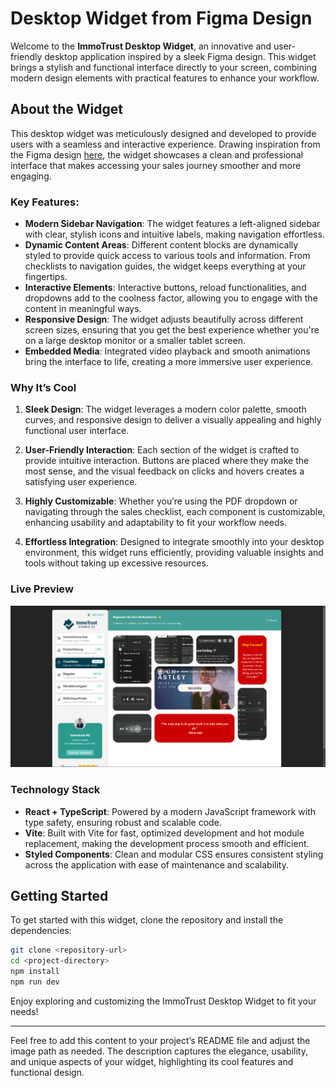 # Desktop Widget from Figma Design

Welcome to the **ImmoTrust Desktop Widget**, an innovative and user-friendly desktop application inspired by a sleek Figma design. This widget brings a stylish and functional interface directly to your screen, combining modern design elements with practical features to enhance your workflow.

## About the Widget

This desktop widget was meticulously designed and developed to provide users with a seamless and interactive experience. Drawing inspiration from the Figma design [here](https://www.figma.com/design/orAlEIsDZV7VyMXWM58VR8/Second-Testtask?node-id=31-4&node-type=frame&t=67cg5uLupHFGiAhx-0), the widget showcases a clean and professional interface that makes accessing your sales journey smoother and more engaging.

### Key Features:

- **Modern Sidebar Navigation**: The widget features a left-aligned sidebar with clear, stylish icons and intuitive labels, making navigation effortless.
- **Dynamic Content Areas**: Different content blocks are dynamically styled to provide quick access to various tools and information. From checklists to navigation guides, the widget keeps everything at your fingertips.
- **Interactive Elements**: Interactive buttons, reload functionalities, and dropdowns add to the coolness factor, allowing you to engage with the content in meaningful ways.
- **Responsive Design**: The widget adjusts beautifully across different screen sizes, ensuring that you get the best experience whether you're on a large desktop monitor or a smaller tablet screen.
- **Embedded Media**: Integrated video playback and smooth animations bring the interface to life, creating a more immersive user experience.

### Why It’s Cool

1. **Sleek Design**: The widget leverages a modern color palette, smooth curves, and responsive design to deliver a visually appealing and highly functional user interface.
   
2. **User-Friendly Interaction**: Each section of the widget is crafted to provide intuitive interaction. Buttons are placed where they make the most sense, and the visual feedback on clicks and hovers creates a satisfying user experience.

3. **Highly Customizable**: Whether you’re using the PDF dropdown or navigating through the sales checklist, each component is customizable, enhancing usability and adaptability to fit your workflow needs.

4. **Effortless Integration**: Designed to integrate smoothly into your desktop environment, this widget runs efficiently, providing valuable insights and tools without taking up excessive resources.

### Live Preview

![ImmoTrust Desktop Widget Preview](https://github.com/hunzalaqamar/desktop-widget/blob/master/public/platformpreview.png)


### Technology Stack

- **React + TypeScript**: Powered by a modern JavaScript framework with type safety, ensuring robust and scalable code.
- **Vite**: Built with Vite for fast, optimized development and hot module replacement, making the development process smooth and efficient.
- **Styled Components**: Clean and modular CSS ensures consistent styling across the application with ease of maintenance and scalability.

## Getting Started

To get started with this widget, clone the repository and install the dependencies:

```bash
git clone <repository-url>
cd <project-directory>
npm install
npm run dev
```

Enjoy exploring and customizing the ImmoTrust Desktop Widget to fit your needs!

---

Feel free to add this content to your project’s README file and adjust the image path as needed. The description captures the elegance, usability, and unique aspects of your widget, highlighting its cool features and functional design.
